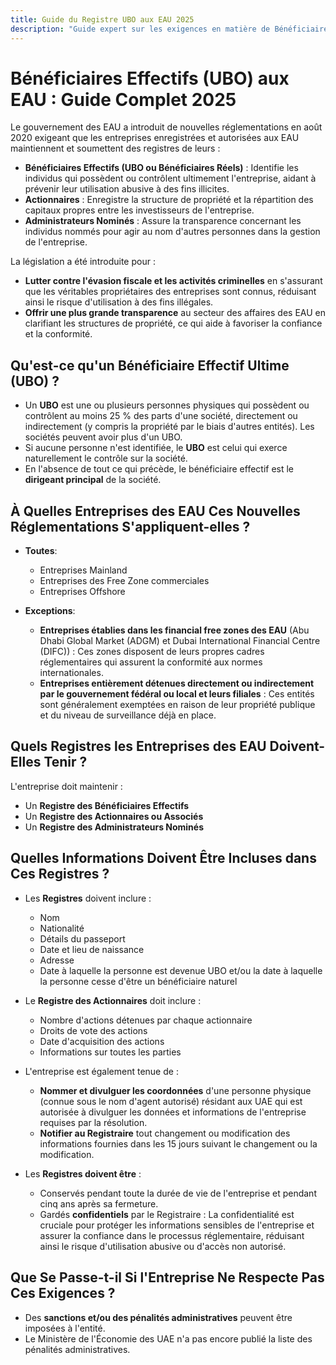 ```yaml
---
title: Guide du Registre UBO aux EAU 2025
description: "Guide expert sur les exigences en matière de Bénéficiaires Effectifs aux EAU. Aperçu complet des réglementations, de la conformité et des obligations de déclaration."
---
```


# Bénéficiaires Effectifs (UBO) aux EAU : Guide Complet 2025

Le gouvernement des EAU a introduit de nouvelles réglementations en août 2020 exigeant que les entreprises enregistrées et autorisées aux EAU maintiennent et soumettent des registres de leurs :

- **Bénéficiaires Effectifs (UBO ou Bénéficiaires Réels)** : Identifie les individus qui possèdent ou contrôlent ultimement l'entreprise, aidant à prévenir leur utilisation abusive à des fins illicites.
- **Actionnaires** : Enregistre la structure de propriété et la répartition des capitaux propres entre les investisseurs de l'entreprise.
- **Administrateurs Nominés** : Assure la transparence concernant les individus nommés pour agir au nom d'autres personnes dans la gestion de l'entreprise.

La législation a été introduite pour :

- **Lutter contre l'évasion fiscale et les activités criminelles** en s'assurant que les véritables propriétaires des entreprises sont connus, réduisant ainsi le risque d'utilisation à des fins illégales.
- **Offrir une plus grande transparence** au secteur des affaires des EAU en clarifiant les structures de propriété, ce qui aide à favoriser la confiance et la conformité.

## Qu'est-ce qu'un Bénéficiaire Effectif Ultime (UBO) ?

- Un **UBO** est une ou plusieurs personnes physiques qui possèdent ou contrôlent au moins 25 % des parts d'une société, directement ou indirectement (y compris la propriété par le biais d'autres entités). Les sociétés peuvent avoir plus d'un UBO.
- Si aucune personne n'est identifiée, le **UBO** est celui qui exerce naturellement le contrôle sur la société.
- En l'absence de tout ce qui précède, le bénéficiaire effectif est le **dirigeant principal** de la société.

## À Quelles Entreprises des EAU Ces Nouvelles Réglementations S'appliquent-elles ?

- **Toutes**:

  - Entreprises Mainland
  - Entreprises des Free Zone commerciales
  - Entreprises Offshore

- **Exceptions**:
  - **Entreprises établies dans les financial free zones des EAU** (Abu Dhabi Global Market (ADGM) et Dubai International Financial Centre (DIFC)) : Ces zones disposent de leurs propres cadres réglementaires qui assurent la conformité aux normes internationales.
  - **Entreprises entièrement détenues directement ou indirectement par le gouvernement fédéral ou local et leurs filiales** : Ces entités sont généralement exemptées en raison de leur propriété publique et du niveau de surveillance déjà en place.

## Quels Registres les Entreprises des EAU Doivent-Elles Tenir ?

L'entreprise doit maintenir :

- Un **Registre des Bénéficiaires Effectifs**
- Un **Registre des Actionnaires ou Associés**
- Un **Registre des Administrateurs Nominés**

## Quelles Informations Doivent Être Incluses dans Ces Registres ?

- Les **Registres** doivent inclure :

  - Nom
  - Nationalité
  - Détails du passeport
  - Date et lieu de naissance
  - Adresse
  - Date à laquelle la personne est devenue UBO et/ou la date à laquelle la personne cesse d'être un bénéficiaire naturel

- Le **Registre des Actionnaires** doit inclure :

  - Nombre d'actions détenues par chaque actionnaire
  - Droits de vote des actions
  - Date d'acquisition des actions
  - Informations sur toutes les parties

- L'entreprise est également tenue de :

  - **Nommer et divulguer les coordonnées** d'une personne physique (connue sous le nom d'agent autorisé) résidant aux UAE qui est autorisée à divulguer les données et informations de l'entreprise requises par la résolution.
  - **Notifier au Registraire** tout changement ou modification des informations fournies dans les 15 jours suivant le changement ou la modification.

- Les **Registres doivent être** :
  - Conservés pendant toute la durée de vie de l'entreprise et pendant cinq ans après sa fermeture.
  - Gardés **confidentiels** par le Registraire : La confidentialité est cruciale pour protéger les informations sensibles de l'entreprise et assurer la confiance dans le processus réglementaire, réduisant ainsi le risque d'utilisation abusive ou d'accès non autorisé.

## Que Se Passe-t-il Si l'Entreprise Ne Respecte Pas Ces Exigences ?

- Des **sanctions et/ou des pénalités administratives** peuvent être imposées à l'entité.
- Le Ministère de l'Économie des UAE n'a pas encore publié la liste des pénalités administratives.
